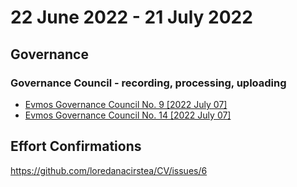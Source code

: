# 22 June 2022 - 21 July 2022

## Governance

### Governance Council - recording, processing, uploading

- [Evmos Governance Council No. 9 [2022 July 07]](https://www.youtube.com/watch?v=cx9giBKNwNA)
- [Evmos Governance Council No. 14 [2022 July 07]](https://www.youtube.com/watch?v=ywnL6KA2y1w)

## Effort Confirmations

https://github.com/loredanacirstea/CV/issues/6
